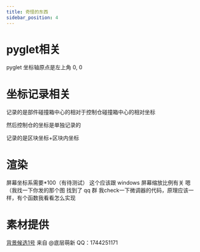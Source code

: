 ```yaml
---
title: 奇怪的东西
sidebar_position: 4
---
```


# pyglet相关

pyglet 坐标轴原点是左上角 0, 0

# 坐标记录相关

记录的是部件碰撞箱中心的相对于控制仓碰撞箱中心的相对坐标

然后控制仓的坐标是单独记录的

记录的是区块坐标+区块内坐标

# 渲染

屏幕坐标系需要*100（有待测试）
这个应该跟 windows 屏幕缩放比例有关
嗯（我找一下你发的那个图
找到了 qq 群
我check一下微调器的代码，原理应该一样，有个函数我看看怎么实现
# 素材提供

[背景候选1号](../../textures/runtime/background.png)
来自 @底层萌新 QQ：1744251171
